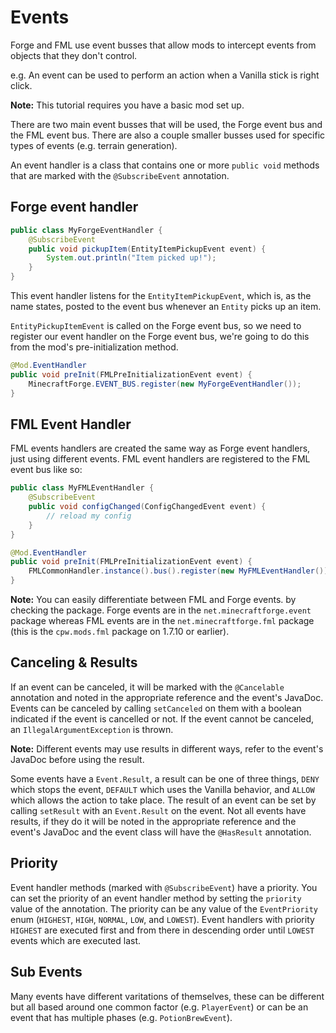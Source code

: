 Events
======

Forge and FML use event busses that allow mods to intercept events from objects that they don't control.

e.g. An event can be used to perform an action when a Vanilla stick is right click.

**Note:** This tutorial requires you have a basic mod set up.

There are two main event busses that will be used, the Forge event bus and the FML event bus. There are also a couple smaller busses used for specific types of events (e.g. terrain generation).

An event handler is a class that contains one or more `public void` methods that are marked with the `@SubscribeEvent` annotation.

## Forge event handler
```java
public class MyForgeEventHandler {
	@SubscribeEvent
	public void pickupItem(EntityItemPickupEvent event) {
		System.out.println("Item picked up!");
	}
}
```
This event handler listens for the `EntityItemPickupEvent`, which is, as the name states, posted to the event bus whenever an `Entity` picks up an item.

`EntityPickupItemEvent` is called on the Forge event bus, so we need to register our event handler on the Forge event bus, we're going to do this from the mod's pre-initialization method.

```java
@Mod.EventHandler
public void preInit(FMLPreInitializationEvent event) {
	MinecraftForge.EVENT_BUS.register(new MyForgeEventHandler());
}
```

## FML Event Handler
FML events handlers are created the same way as Forge event handlers, just using different events. FML event handlers are registered to the FML event bus like so:

```java
public class MyFMLEventHandler {
	@SubscribeEvent
	public void configChanged(ConfigChangedEvent event) {
		// reload my config
	}
}
```

```java
@Mod.EventHandler
public void preInit(FMLPreInitializationEvent event) {
	FMLCommonHandler.instance().bus().register(new MyFMLEventHandler());
}
```

**Note:** You can easily differentiate between FML and Forge events. by checking the package. Forge events are in the `net.minecraftforge.event` package whereas FML events are in the `net.minecraftforge.fml` package (this is the `cpw.mods.fml` package on 1.7.10 or earlier).

## Canceling & Results
If an event can be canceled, it will be marked with the `@Cancelable` annotation and noted in the appropriate reference and the event's JavaDoc. Events can be canceled by calling `setCanceled` on them with a boolean indicated if the event is cancelled or not. If the event cannot be canceled, an `IllegalArgumentException` is thrown.

**Note:** Different events may use results in different ways, refer to the event's JavaDoc before using the result.

Some events have a `Event.Result`, a result can be one of three things, `DENY` which stops the event, `DEFAULT` which uses the Vanilla behavior, and `ALLOW` which allows the action to take place. The result of an event can be set by calling `setResult` with an `Event.Result` on the event. Not all events have results, if they do it will be noted in the appropriate reference and the event's JavaDoc and the event class will have the `@HasResult` annotation.

## Priority
Event handler methods (marked with `@SubscribeEvent`) have a priority. You can set the priority of an event handler method by setting the `priority` value of the annotation. The priority can be any value of the `EventPriority` enum (`HIGHEST`, `HIGH`, `NORMAL`, `LOW`, and `LOWEST`). Event handlers with priority `HIGHEST` are executed first and from there in descending order until `LOWEST` events which are executed last.

## Sub Events
Many events have different varitations of themselves, these can be different but all based around one common factor (e.g. `PlayerEvent`) or can be an event that has multiple phases (e.g. `PotionBrewEvent`).